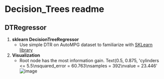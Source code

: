 # Decision_Trees readme

## DTRegressor
1. **sklearn DecisionTreeRegressor**
   - Use simple DTR on AutoMPG dataset to familiarize with [SKLearn library](https://scikit-learn.org/stable/modules/generated/sklearn.tree.DecisionTreeRegressor.html)
2. **Visualization**
    - Root node has the most information gain. Text(0.5, 0.875, 'cylinders <= 5.5\nsquared_error = 60.763\nsamples = 392\nvalue = 23.446'
   ![image](https://github.com/CSheppardCodes/Study-of-Data-Science/assets/78242653/94b7efd7-323f-4217-b3d1-101b3679e475)
